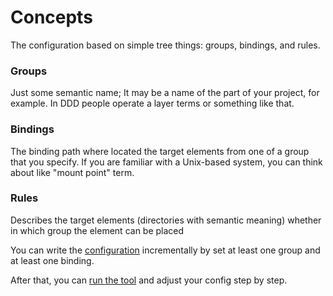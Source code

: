 # Concepts

The configuration based on simple tree things: groups, bindings, and rules.

### Groups

Just some semantic name; It may be a name of the part of your project, for example.
In DDD people operate a layer terms or something like that.

### Bindings

The binding path where located the target elements from one of a group that you specify.
If you are familiar with a Unix-based system, you can think about like "mount point" term.

### Rules

Describes the target elements (directories with semantic meaning) whether in which group the element can be placed


You can write the [configuration](./config_reference.md)
incrementally by set at least one group and at least one binding.

After that, you can [run the tool](./usage.md) and adjust your config step by step.
